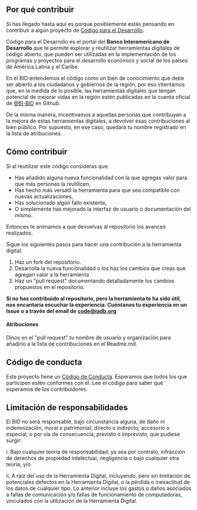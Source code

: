 ## Por qué contribuir

Si has llegado hasta aquí es porque posiblemente estás pensando en contribuir a algún proyecto de [Código para el Desarrollo](code.iadb.org).

Código para el Desarrollo es el portal del **Banco Interamericano de Desarrollo** que te permite explorar y reutilizar herramientas digitales de código abierto, que pueden ser utilizadas en la implementación de los programas y proyectos para el desarrollo económico y social de los países de América Latina y el Caribe.

En el BID entendemos el código como un bien de conocimiento que debe ser abierto a los ciudadanos y gobiernos de la región, por eso intentamos que, en la medida de lo posible, las herramientas digitales que tengan potencial de mejorar vidas en la región estén publicadas en la cuenta oficial de [@El-BID](github.com/el-bid) en Github.

De la misma manera, incentivamos a aquellas personas que contribuyan a la mejora de estas herramientas digitales, a devolver esas contribuciones al bien público. Por supuesto, en ese caso, quedará tu nombre registrado en la lista de atribuciones.

## Cómo contribuir

Si al reutilizar este código consideras que:

- Has añadido alguna nueva funcionalidad con la que agregas valor para que más personas la reutilicen,
- Has hecho más versátil la herramienta para que sea compatible con nuevas actualizaciones,
- Has solucionado algún fallo existente,
- O simplemente has mejorado la interfaz de usuario o documentación del mismo.

Entonces te animamos a que devuelvas al repositorio los avances realizados.

Sigue los siguientes pasos para hacer una contribución a la herramienta digital:

1. Haz un fork del repositorio.
2. Desarrolla la nueva funcionalidad o los haz los cambios que creas que agregan valor a la herramienta
3. Haz un "pull request" documentando detalladamente los cambios propuestos en el repositorio.

**Si no has contribuido al repositorio, pero la herramienta te ha sido útil, nos encantaría escuchar la experiencia. Cuéntanos tu experiencia en un Issue o a través del email de code@iadb.org**

#### Atribuciones

Dinos en el "pull request" tu nombre de usuario y organización para añadirlo a la lista de contribuciones en el Readme.md.

## Código de conducta

Este proyecto tiene un [Código de Conducta](https://github.com/EL-BID/Plantilla-de-repositorio/blob/master/CODE-OF-CONDUCT.md). Esperamos que todos los que participen estén conformes con él. Lee el código para saber qué esperamos de los contribuidores.

## Limitación de responsabilidades

El BID no será responsable, bajo circunstancia alguna, de daño ni indemnización, moral o patrimonial; directo o indirecto; accesorio o especial; o por vía de consecuencia, previsto o imprevisto, que pudiese surgir:

i. Bajo cualquier teoría de responsabilidad, ya sea por contrato, infracción de derechos de propiedad intelectual, negligencia o bajo cualquier otra teoría; y/o

ii. A raíz del uso de la Herramienta Digital, incluyendo, pero sin limitación de potenciales defectos en la Herramienta Digital, o la pérdida o inexactitud de los datos de cualquier tipo. Lo anterior incluye los gastos o daños asociados a fallas de comunicación y/o fallas de funcionamiento de computadoras, vinculados con la utilización de la Herramienta Digital.
